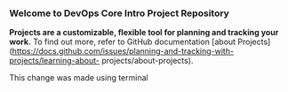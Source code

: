 ### Welcome to DevOps Core Intro Project Repository ###
**Projects are a customizable, flexible tool for planning and tracking your work.**
To find out more, refer to GitHub documentation [about Projects]
(https://docs.github.com/issues/planning-and-tracking-with-projects/learning-about-
projects/about-projects).

This change was made using terminal
